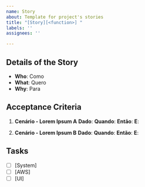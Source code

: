 ```yaml
---
name: Story
about: Template for project's stories
title: "[Story][<function>] "
labels: ''
assignees: ''

---
```


## Details of the Story

- **Who**: Como 
- **What**: Quero 
- **Why**: Para 

## Acceptance Criteria
1) **Cenário - Lorem Ipsum A**
**Dado**: 
**Quando**:
**Então**: 
**E**: 

2) **Cenário - Lorem Ipsum B**
**Dado**: 
**Quando**: 
**Então**: 
**E**:

## Tasks
- [ ] [System] 
- [ ] [AWS] 
- [ ] [UI]
